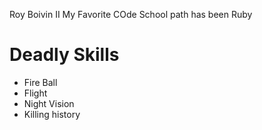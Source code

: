 Roy Boivin II
My Favorite COde School path has been Ruby

Deadly Skills
==============
* Fire Ball
* Flight
* Night Vision
* Killing history
